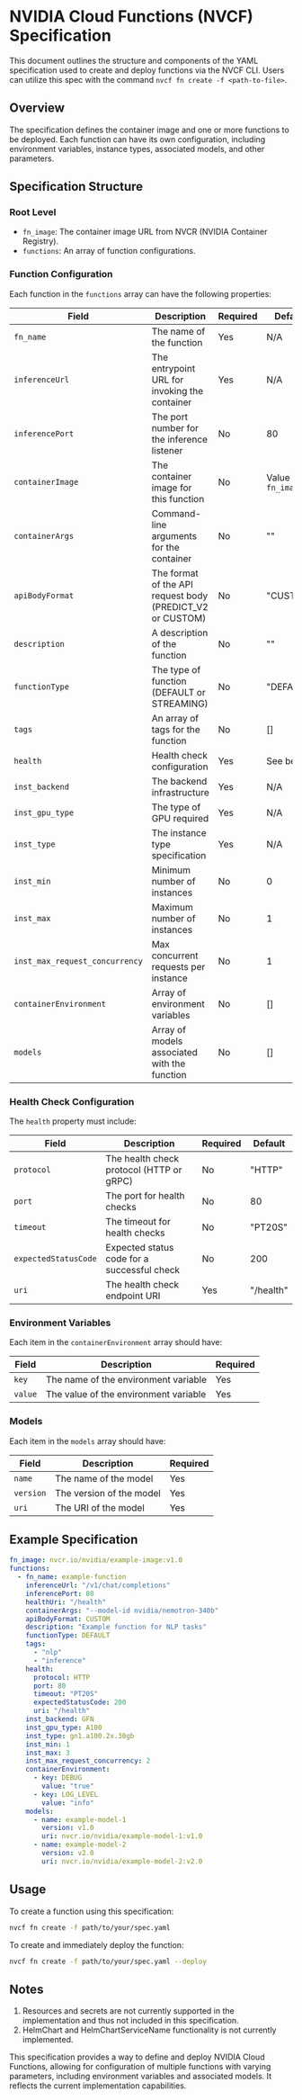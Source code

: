 # NVIDIA Cloud Functions (NVCF) Specification

This document outlines the structure and components of the YAML specification used to create and deploy functions via the NVCF CLI. Users can utilize this spec with the command `nvcf fn create -f <path-to-file>`.

## Overview

The specification defines the container image and one or more functions to be deployed. Each function can have its own configuration, including environment variables, instance types, associated models, and other parameters.

## Specification Structure

### Root Level

- `fn_image`: The container image URL from NVCR (NVIDIA Container Registry).
- `functions`: An array of function configurations.

### Function Configuration

Each function in the `functions` array can have the following properties:

| Field | Description | Required | Default |
|-------|-------------|----------|---------|
| `fn_name` | The name of the function | Yes | N/A |
| `inferenceUrl` | The entrypoint URL for invoking the container | Yes | N/A |
| `inferencePort` | The port number for the inference listener | No | 80 |
| `containerImage` | The container image for this function | No | Value of `fn_image` |
| `containerArgs` | Command-line arguments for the container | No | "" |
| `apiBodyFormat` | The format of the API request body (PREDICT_V2 or CUSTOM) | No | "CUSTOM" |
| `description` | A description of the function | No | "" |
| `functionType` | The type of function (DEFAULT or STREAMING) | No | "DEFAULT" |
| `tags` | An array of tags for the function | No | [] |
| `health` | Health check configuration | Yes | See below |
| `inst_backend` | The backend infrastructure | Yes | N/A |
| `inst_gpu_type` | The type of GPU required | Yes | N/A |
| `inst_type` | The instance type specification | Yes | N/A |
| `inst_min` | Minimum number of instances | No | 0 |
| `inst_max` | Maximum number of instances | No | 1 |
| `inst_max_request_concurrency` | Max concurrent requests per instance | No | 1 |
| `containerEnvironment` | Array of environment variables | No | [] |
| `models` | Array of models associated with the function | No | [] |

### Health Check Configuration

The `health` property must include:

| Field | Description | Required | Default |
|-------|-------------|----------|---------|
| `protocol` | The health check protocol (HTTP or gRPC) | No | "HTTP" |
| `port` | The port for health checks | No | 80 |
| `timeout` | The timeout for health checks | No | "PT20S" |
| `expectedStatusCode` | Expected status code for a successful check | No | 200 |
| `uri` | The health check endpoint URI | Yes | "/health" |

### Environment Variables

Each item in the `containerEnvironment` array should have:

| Field | Description | Required |
|-------|-------------|----------|
| `key` | The name of the environment variable | Yes |
| `value` | The value of the environment variable | Yes |

### Models

Each item in the `models` array should have:

| Field | Description | Required |
|-------|-------------|----------|
| `name` | The name of the model | Yes |
| `version` | The version of the model | Yes |
| `uri` | The URI of the model | Yes |

## Example Specification

```yaml
fn_image: nvcr.io/nvidia/example-image:v1.0
functions:
  - fn_name: example-function
    inferenceUrl: "/v1/chat/completions"
    inferencePort: 80
    healthUri: "/health"
    containerArgs: "--model-id nvidia/nemotron-340b"
    apiBodyFormat: CUSTOM
    description: "Example function for NLP tasks"
    functionType: DEFAULT
    tags:
      - "nlp"
      - "inference"
    health:
      protocol: HTTP
      port: 80
      timeout: "PT20S"
      expectedStatusCode: 200
      uri: "/health"
    inst_backend: GFN
    inst_gpu_type: A100
    inst_type: gn1.a100.2x.30gb
    inst_min: 1
    inst_max: 3
    inst_max_request_concurrency: 2
    containerEnvironment:
      - key: DEBUG
        value: "true"
      - key: LOG_LEVEL
        value: "info"
    models:
      - name: example-model-1
        version: v1.0
        uri: nvcr.io/nvidia/example-model-1:v1.0
      - name: example-model-2
        version: v2.0
        uri: nvcr.io/nvidia/example-model-2:v2.0
```

## Usage

To create a function using this specification:

```bash
nvcf fn create -f path/to/your/spec.yaml
```

To create and immediately deploy the function:

```bash
nvcf fn create -f path/to/your/spec.yaml --deploy
```

## Notes

1. Resources and secrets are not currently supported in the implementation and thus not included in this specification.
2. HelmChart and HelmChartServiceName functionality is not currently implemented.

This specification provides a way to define and deploy NVIDIA Cloud Functions, allowing for configuration of multiple functions with varying parameters, including environment variables and associated models. It reflects the current implementation capabilities.
